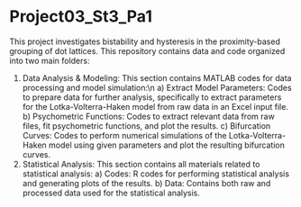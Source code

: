 # Project03_St3_Pa1
This project investigates bistability and hysteresis in the proximity-based grouping of dot lattices. This repository contains data and code organized into two main folders:
  1) Data Analysis & Modeling: This section contains MATLAB codes for data processing and model simulation:\n
       a) Extract Model Parameters: Codes to prepare data for further analysis, specifically to extract parameters for the Lotka-Volterra-Haken model from raw data in an Excel input file.
       b) Psychometric Functions: Codes to extract relevant data from raw files, fit psychometric functions, and plot the results.
       c) Bifurcation Curves: Codes to perform numerical simulations of the Lotka-Volterra-Haken model using given parameters and plot the resulting bifurcation curves.
  2) Statistical Analysis: This section contains all materials related to statistical analysis:
       a) Codes: R codes for performing statistical analysis and generating plots of the results.
       b) Data: Contains both raw and processed data used for the statistical analysis.
